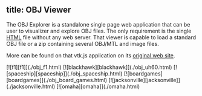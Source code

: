 title: OBJ Viewer
---

The OBJ Explorer is a standalone single page web application that can be user to visualizer and explore OBJ files. The only requirement is the single [HTML] file without any web server.
That viewer is capable to load a standard OBJ file or a zip containing several OBJ/MTL and image files.

[HTML]: https://kitware.github.io/vtk-js/examples/OBJViewer/OBJViewer.html

More can be found on that vtk.js application on its [original web site](https://kitware.github.io/vtk-js/examples/OBJViewer.html).

<style>
  .gallery img {
    width: 50%;
    display: inline-block;
    padding: 2px;
  }
  .gallery br {
    display: none;
  }
</style>

<div class="gallery">
[![f1][f1]](./obj_f1.html)
[![blackhawk][blackhawk]](./obj_uh60.html)
[![spaceship][spaceship]](./obj_spaceship.html)
[![boardgames][boardgames]](./obj_board_games.html)
[![jacksonville][jacksonville]](./jacksonville.html)
[![omaha][omaha]](./omaha.html)
</div>


[f1]: ./obj/f1.jpg
[blackhawk]: ./obj/blackhawk.jpg
[spaceship]: ./obj/spaceship.jpg
[boardgames]: ./obj/boardgames.jpg
[jacksonville]: ./obj/jacksonville.jpg
[omaha]: ./obj/omaha.jpg
